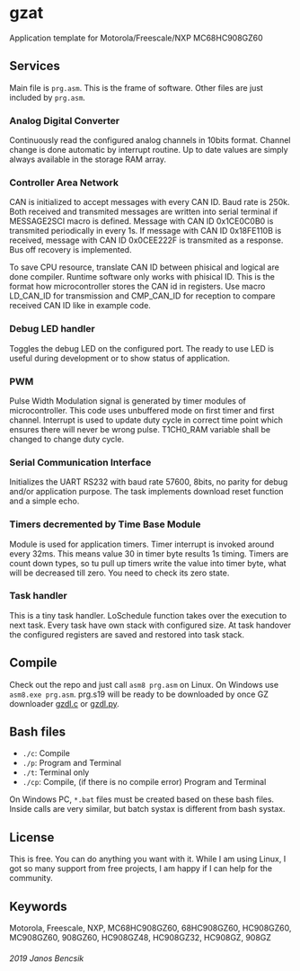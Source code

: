 # gzat

Application template for Motorola/Freescale/NXP MC68HC908GZ60

## Services

Main file is `prg.asm`. This is the frame of software. Other files are just included by `prg.asm`.

### Analog Digital Converter

Continuously read the configured analog channels in 10bits format. Channel change is done automatic by interrupt routine. 
Up to date values are simply always available in the storage RAM array.

### Controller Area Network

CAN is initialized to accept messages with every CAN ID. Baud rate is 250k.
Both received and transmited messages are written into serial terminal if MESSAGE2SCI macro is defined.
Message with CAN ID 0x1CE0C0B0 is transmited periodically in every 1s.
If message with CAN ID 0x18FE110B is received, message with CAN ID 0x0CEE222F is transmited as a response.
Bus off recovery is implemented.

To save CPU resource, translate CAN ID between phisical and logical are done compiler.
Runtime software only works with phisical ID. This is the format how microcontroller stores the CAN id in registers.
Use macro LD_CAN_ID for transmission and CMP_CAN_ID for reception to compare received CAN ID like in example code.

### Debug LED handler

Toggles the debug LED on the configured port. The ready to use LED is useful during development or to show status of application.

### PWM

Pulse Width Modulation signal is generated by timer modules of microcontroller.
This code uses unbuffered mode on first timer and first channel.
Interrupt is used to update duty cycle in correct time point which ensures there will never be wrong pulse.
T1CH0_RAM variable shall be changed to change duty cycle.

### Serial Communication Interface

Initializes the UART RS232 with baud rate 57600, 8bits, no parity for debug and/or application purpose. 
The task implements download reset function and a simple echo.

### Timers decremented by Time Base Module

Module is used for application timers. Timer interrupt is invoked around every 32ms. This means value 30 in timer byte results 1s timing.
Timers are count down types, so tu pull up timers write the value into timer byte, what will be decreased till zero. You need to check its zero state.

### Task handler

This is a tiny task handler. LoSchedule function takes over the execution to next task. 
Every task have own stack with configured size.
At task handover the configured registers are saved and restored into task stack.

## Compile

Check out the repo and just call `asm8 prg.asm` on Linux. On Windows use `asm8.exe prg.asm`.
prg.s19 will be ready to be downloaded by once GZ downloader [gzdl.c](https://github.com/butyi/gzdl.c/) or [gzdl.py](https://github.com/butyi/gzdl.py/).

## Bash files

- `./c`: Compile
- `./p`: Program and Terminal
- `./t`: Terminal only
- `./cp`: Compile, (if there is no compile error) Program and Terminal

On Windows PC, `*.bat` files must be created based on these bash files. Inside calls are very similar, but batch systax is different from bash systax.

## License

This is free. You can do anything you want with it.
While I am using Linux, I got so many support from free projects, I am happy if I can help for the community.

## Keywords

Motorola, Freescale, NXP, MC68HC908GZ60, 68HC908GZ60, HC908GZ60, MC908GZ60, 908GZ60, HC908GZ48, HC908GZ32, HC908GZ, 908GZ

###### 2019 Janos Bencsik

